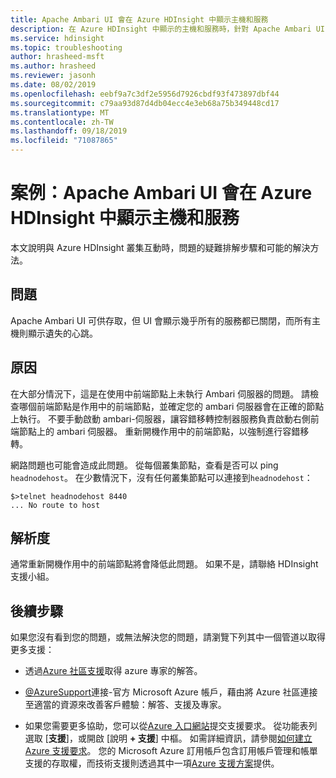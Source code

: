 ```yaml
---
title: Apache Ambari UI 會在 Azure HDInsight 中顯示主機和服務
description: 在 Azure HDInsight 中顯示的主機和服務時，針對 Apache Ambari UI 問題進行疑難排解
ms.service: hdinsight
ms.topic: troubleshooting
author: hrasheed-msft
ms.author: hrasheed
ms.reviewer: jasonh
ms.date: 08/02/2019
ms.openlocfilehash: eebf9a7c3df2e5956d7926cbdf93f473897dbf44
ms.sourcegitcommit: c79aa93d87d4db04ecc4e3eb68a75b349448cd17
ms.translationtype: MT
ms.contentlocale: zh-TW
ms.lasthandoff: 09/18/2019
ms.locfileid: "71087865"
---
```

# <a name="scenario-apache-ambari-ui-shows-down-hosts-and-services-in-azure-hdinsight"></a>案例：Apache Ambari UI 會在 Azure HDInsight 中顯示主機和服務

本文說明與 Azure HDInsight 叢集互動時，問題的疑難排解步驟和可能的解決方法。

## <a name="issue"></a>問題

Apache Ambari UI 可供存取，但 UI 會顯示幾乎所有的服務都已關閉，而所有主機則顯示遺失的心跳。

## <a name="cause"></a>原因

在大部分情況下，這是在使用中前端節點上未執行 Ambari 伺服器的問題。 請檢查哪個前端節點是作用中的前端節點，並確定您的 ambari 伺服器會在正確的節點上執行。 不要手動啟動 ambari-伺服器，讓容錯移轉控制器服務負責啟動右側前端節點上的 ambari 伺服器。 重新開機作用中的前端節點，以強制進行容錯移轉。

網路問題也可能會造成此問題。 從每個叢集節點，查看是否可以 ping `headnodehost`。 在少數情況下，沒有任何叢集節點可以連接到`headnodehost`：

```
$>telnet headnodehost 8440
... No route to host
```

## <a name="resolution"></a>解析度

通常重新開機作用中的前端節點將會降低此問題。 如果不是，請聯絡 HDInsight 支援小組。

## <a name="next-steps"></a>後續步驟

如果您沒有看到您的問題，或無法解決您的問題，請瀏覽下列其中一個管道以取得更多支援：

* 透過[Azure 社區支援](https://azure.microsoft.com/support/community/)取得 azure 專家的解答。

* [@AzureSupport](https://twitter.com/azuresupport)連接-官方 Microsoft Azure 帳戶，藉由將 Azure 社區連接至適當的資源來改善客戶體驗：解答、支援及專家。

* 如果您需要更多協助，您可以從[Azure 入口網站](https://portal.azure.com/?#blade/Microsoft_Azure_Support/HelpAndSupportBlade/)提交支援要求。 從功能表列選取 [**支援**]，或開啟 [說明 **+ 支援**] 中樞。 如需詳細資訊，請參閱[如何建立 Azure 支援要求](https://docs.microsoft.com/azure/azure-supportability/how-to-create-azure-support-request)。 您的 Microsoft Azure 訂用帳戶包含訂用帳戶管理和帳單支援的存取權，而技術支援則透過其中一項[Azure 支援方案](https://azure.microsoft.com/support/plans/)提供。
